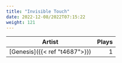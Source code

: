 ```yaml
---
title: "Invisible Touch"
date: 2022-12-08/2022T07:15:22
weight: 121
---
```




 Artist | Plays 
----- | -----:
[Genesis]({{< ref "t4687">}}) | 1
